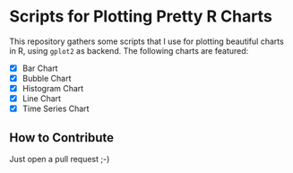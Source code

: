 # Scripts for Plotting Pretty R Charts

This repository gathers some scripts that I use for plotting beautiful
charts in R, using `gplot2` as backend. The following charts are
featured:

- [x] Bar Chart
- [x] Bubble Chart
- [x] Histogram Chart
- [x] Line Chart
- [x] Time Series Chart

How to Contribute
------------------

Just open a pull request ;-)
